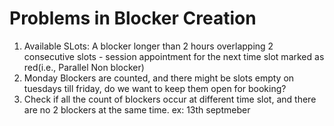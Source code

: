 # Problems in Blocker Creation
1. Available SLots: A blocker longer than 2 hours overlapping 2 consecutive slots - session appointment for the next time slot marked as red(i.e., Parallel Non blocker)
2. Monday Blockers are counted, and there might be slots empty on tuesdays till friday, do we want to keep them open for booking?
3. Check if all the count of blockers occur at different time slot, and there are no 2 blockers at the same time. ex: 13th septmeber
